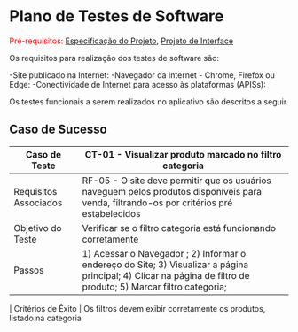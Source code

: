# Plano de Testes de Software

<span style="color:red">Pré-requisitos: <a href="02-Especificação do Projeto.md"> Especificação do Projeto</a></span>, <a href="03-Projeto de Interface.md"> Projeto de Interface</a>

Os requisitos para realização dos testes de software são:

-Site publicado na Internet:
-Navegador da Internet - Chrome, Firefox ou Edge:
-Conectividade de Internet para acesso às plataformas (APISs):

Os testes funcionais a serem realizados no aplicativo são descritos a seguir.

## Caso de Sucesso

| Caso de Teste          | CT-01 - Visualizar produto marcado no filtro categoria
| ---------------------- | -----------------------------------------------------------------------------------
| Requisitos Associados  | RF-05 - O site deve permitir que os usuários naveguem pelos produtos disponíveis para venda, filtrando-os por critérios pré estabelecidos   
| Objetivo do Teste      | Verificar se o filtro categoria está funcionando corretamente          
| Passos                 | 1) Acessar o Navegador ; 2) Informar o endereço do Site; 3) Visualizar a página principal; 4) Clicar na página de filtro de produto; 5) Marcar filtro categoria;
  
| Critérios de Êxito     | Os filtros devem exibir corretamente os produtos, listado na categoria
